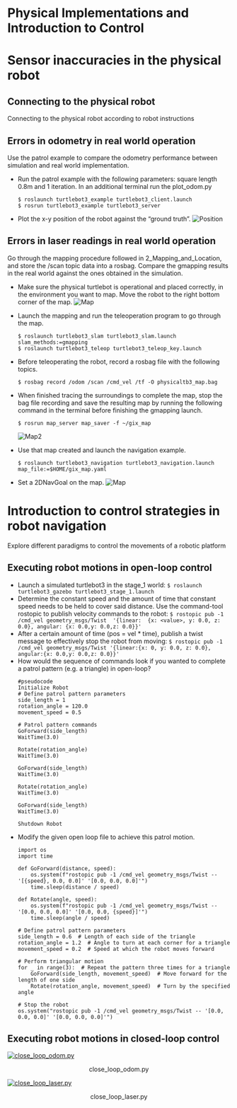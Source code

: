 Physical Implementations and Introduction to Control
===

# Sensor inaccuracies in the physical robot
## Connecting to the physical robot
Connecting to the physical robot according to robot instructions

## Errors in odometry in real world operation
Use the patrol example to compare the odometry performance between simulation and real world implementation.

- Run the patrol example with the following parameters: square length 0.8m and 1 iteration. In an additional terminal run the plot\_odom.py
    ```
    $ roslaunch turtlebot3_example turtlebot3_client.launch
    $ rosrun turtlebot3_example turtlebot3_server
    ```
- Plot the x-y position of the robot against the “ground truth”.
![Position](https://raw.githubusercontent.com/HaokunFeng/Robotics_Sensing_Mobility/main/3_Physical_Implementaions_and_Introduction_to_Control/assets/Figure_1.png)

## Errors in laser readings in real world operation
Go through the mapping procedure followed in 2_Mapping_and_Location, and store the /scan topic data into a rosbag. Compare the gmapping results in the real world against the ones obtained in the simulation.

- Make sure the physical turtlebot is operational and placed correctly, in the environment you want to map. Move the robot to the right bottom corner of the map.
![Map](https://raw.githubusercontent.com/HaokunFeng/Robotics_Sensing_Mobility/main/3_Physical_Implementaions_and_Introduction_to_Control/assets/map.jpeg)

- Launch the mapping and run the teleoperation program to go through the map.
    ```
    $ roslaunch turtlebot3_slam turtlebot3_slam.launch slam_methods:=gmapping
    $ roslaunch turtlebot3_teleop turtlebot3_teleop_key.launch
    ```
- Before teleoperating the robot, record a rosbag file with the following topics.
    ```
    $ rosbag record /odom /scan /cmd_vel /tf -O physicaltb3_map.bag
    ```
- When finished tracing the surroundings to complete the map, stop the bag file recording and save the resulting map by running the following command in the terminal before finishing the gmapping launch.
    ```
    $ rosrun map_server map_saver -f ~/gix_map
    ```

    ![Map2](https://raw.githubusercontent.com/HaokunFeng/Robotics_Sensing_Mobility/main/3_Physical_Implementaions_and_Introduction_to_Control/assets/Figure_2.png)

- Use that map created and launch the navigation example.
    ```
    $ roslaunch turtlebot3_navigation turtlebot3_navigation.launch map_file:=$HOME/gix_map.yaml
    ```
- Set a 2DNavGoal on the map.
    ![Map](https://raw.githubusercontent.com/HaokunFeng/Robotics_Sensing_Mobility/main/3_Physical_Implementaions_and_Introduction_to_Control/assets/map2.jpeg)



# Introduction to control strategies in robot navigation
Explore different paradigms to control the movements of a robotic platform

## Executing robot motions in open-loop control
- Launch a simulated turtlebot3 in the stage\_1 world: ``$ roslaunch turtlebot3_gazebo turtlebot3_stage_1.launch``
- Determine the constant speed and the amount of time that constant speed needs to be held to cover said distance. Use the command-tool rostopic to publish velocity commands to the robot: ``$ rostopic pub -1 /cmd_vel geometry_msgs/Twist  '{linear:  {x: <value>, y: 0.0, z: 0.0}, angular: {x: 0.0,y: 0.0,z: 0.0}}'``
- After a certain amount of time (pos = vel * time), publish a twist message to effectively stop the robot from moving: ``$ rostopic pub -1 /cmd_vel geometry_msgs/Twist '{linear:{x: 0, y: 0.0, z: 0.0}, angular:{x: 0.0,y: 0.0,z: 0.0}}'``
- How would the sequence of commands look if you wanted to complete a patrol pattern (e.g. a triangle) in open-loop?
    ```
    #pseudocode
    Initialize Robot
    # Define patrol pattern parameters
    side_length = 1
    rotation_angle = 120.0
    movement_speed = 0.5

    # Patrol pattern commands
    GoForward(side_length)
    WaitTime(3.0)

    Rotate(rotation_angle)
    WaitTime(3.0)

    GoForward(side_length)
    WaitTime(3.0)

    Rotate(rotation_angle)
    WaitTime(3.0)

    GoForward(side_length)
    WaitTime(3.0)

    Shutdown Robot
    ```
- Modify the given open loop file to achieve this patrol motion.
    ```
    import os
    import time

    def GoForward(distance, speed):
        os.system(f"rostopic pub -1 /cmd_vel geometry_msgs/Twist -- '[{speed}, 0.0, 0.0]' '[0.0, 0.0, 0.0]'")
        time.sleep(distance / speed)

    def Rotate(angle, speed):
        os.system(f"rostopic pub -1 /cmd_vel geometry_msgs/Twist -- '[0.0, 0.0, 0.0]' '[0.0, 0.0, {speed}]'")
        time.sleep(angle / speed)

    # Define patrol pattern parameters
    side_length = 0.6  # Length of each side of the triangle
    rotation_angle = 1.2  # Angle to turn at each corner for a triangle
    movement_speed = 0.2  # Speed at which the robot moves forward

    # Perform triangular motion
    for _ in range(3):  # Repeat the pattern three times for a triangle
        GoForward(side_length, movement_speed)  # Move forward for the length of one side
        Rotate(rotation_angle, movement_speed)  # Turn by the specified angle

    # Stop the robot
    os.system("rostopic pub -1 /cmd_vel geometry_msgs/Twist -- '[0.0, 0.0, 0.0]' '[0.0, 0.0, 0.0]'")
    ```

## Executing robot motions in closed-loop control

[![close_loop_odom.py](https://raw.githubusercontent.com/HaokunFeng/Robotics_Sensing_Mobility/main/3_Physical_Implementaions_and_Introduction_to_Control/assets/Figure_4.png)](https://drive.google.com/file/d/1BLsGuUQjAVZ0VQYrjQjnLBMr8a240UXC/view?usp=sharing)

<p align="center">close_loop_odom.py</p>

[![close_loop_laser.py](https://raw.githubusercontent.com/HaokunFeng/Robotics_Sensing_Mobility/main/3_Physical_Implementaions_and_Introduction_to_Control/assets/Figure_5.png)](https://drive.google.com/file/d/1nCw97bPlgRkBqKBgahunCjbnzLAQxz7U/view?usp=sharing)

<p align="center">close_loop_laser.py</p>
